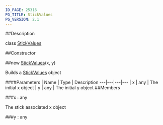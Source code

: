 ```yaml
---
ID_PAGE: 25316
PG_TITLE: StickValues
PG_VERSION: 2.1
---
```

##Description

class [StickValues](/classes/2.2/StickValues)



##Constructor

##new [StickValues](/classes/2.2/StickValues)(x, y)

Builds a [StickValues](/classes/2.2/StickValues) object

####Parameters
 | Name | Type | Description
---|---|---|---
 | x | any |  The initial x object
 | y | any |  The initial y object
##Members

###x : any

The stick associated x object

###y : any




